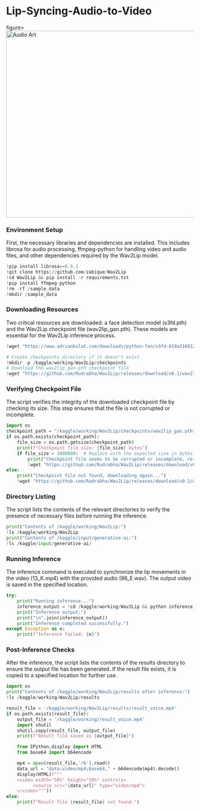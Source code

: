 # Lip-Syncing-Audio-to-Video
figure>
        <img src="[https://ar5iv.labs.arxiv.org/html/2212.04970/assets/x1.png](https://encrypted-tbn0.gstatic.com/images?q=tbn:ANd9GcRuOx3O8qp4sznnTOfNyafLkbcEd2x29WbRtA&s)" alt ="Audio Art" style='width:800px;height:500px;'>
        <figcaption>

### Environment Setup
First, the necessary libraries and dependencies are installed. This includes librosa for audio processing, ffmpeg-python for handling video and audio files, and other dependencies required
 by the Wav2Lip model.
 
 ```python
!pip install librosa==0.9.1
!git clone https://github.com/zabique/Wav2Lip
!cd Wav2Lip && pip install -r requirements.txt
!pip install ffmpeg-python
!rm -rf /sample_data
!mkdir /sample_data
```

### Downloading Resources
Two critical resources are downloaded: a face detection model (s3fd.pth) and the Wav2Lip checkpoint file (wav2lip_gan.pth). These models are essential for the Wav2Lip inference process.

```python
!wget "https://www.adrianbulat.com/downloads/python-fan/s3fd-619a316812.pth" -O "/kaggle/working/Wav2Lip/face_detection/detection/sfd/s3fd.pth"

# Create checkpoints directory if it doesn't exist
!mkdir -p /kaggle/working/Wav2Lip/checkpoints
# Download the wav2lip_gan.pth checkpoint file
!wget "https://github.com/Rudrabha/Wav2Lip/releases/download/v0.1/wav2lip_gan.pth" -O "/kaggle/working/Wav2Lip/checkpoints/wav2lip_gan.pth"
```

### Verifying Checkpoint File
The script verifies the integrity of the downloaded checkpoint file by checking its size. This step ensures that the file is not corrupted or incomplete.

```python
import os
checkpoint_path = "/kaggle/working/Wav2Lip/checkpoints/wav2lip_gan.pth"
if os.path.exists(checkpoint_path):
    file_size = os.path.getsize(checkpoint_path)
    print(f"Checkpoint file size: {file_size} bytes")
    if file_size < 1000000:  # Replace with the expected size in bytes
        print("Checkpoint file seems to be corrupted or incomplete, re-downloading...")
        !wget "https://github.com/Rudrabha/Wav2Lip/releases/download/v0.1/wav2lip_gan.pth" -O "/kaggle/working/Wav2Lip/checkpoints/wav2lip_gan.pth"
else:
    print("Checkpoint file not found, downloading again...")
    !wget "https://github.com/Rudrabha/Wav2Lip/releases/download/v0.1/wav2lip_gan.pth" -O "/kaggle/working/Wav2Lip/checkpoints/wav2lip_gan.pth"
```

### Directory Listing
The script lists the contents of the relevant directories to verify the presence of necessary files before running the inference.

```python
print("Contents of /kaggle/working/Wav2Lip:")
!ls /kaggle/working/Wav2Lip
print("Contents of /kaggle/input/generative-ai:")
!ls /kaggle/input/generative-ai/
```
### Running Inference
The inference command is executed to synchronize the lip movements in the video (13_K.mp4) with the provided audio (96_E.wav). The output video is saved in the specified location.

```python
try:
    print("Running inference...")
    inference_output = !cd /kaggle/working/Wav2Lip && python inference.py --checkpoint_path checkpoints/wav2lip_gan.pth --face "/kaggle/input/generative-ai/13_K.mp4" --audio "/kaggle/input/generative-ai/96_E.wav" --outfile "results/result_voice.mp4"
    print("Inference output:")
    print("\n".join(inference_output))
    print("Inference completed successfully.")
except Exception as e:
    print(f"Inference failed: {e}")
```
### Post-Inference Checks
After the inference, the script lists the contents of the results directory to ensure the output file has been generated. If the result file exists, it is copied to a specified location for further use.

```python
import os
print("Contents of /kaggle/working/Wav2Lip/results after inference:")
!ls /kaggle/working/Wav2Lip/results

result_file = '/kaggle/working/Wav2Lip/results/result_voice.mp4'
if os.path.exists(result_file):
    output_file = '/kaggle/working/result_voice.mp4'
    import shutil
    shutil.copy(result_file, output_file)
    print(f"Result file saved as {output_file}")

    from IPython.display import HTML
    from base64 import b64encode

    mp4 = open(result_file,'rb').read()
    data_url = "data:video/mp4;base64," + b64encode(mp4).decode()
    display(HTML(f"""
    <video width="50%" height="50%" controls>
          <source src="{data_url}" type="video/mp4">
    </video>"""))
else:
    print(f"Result file {result_file} not found.")
```
